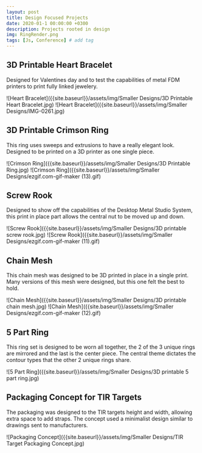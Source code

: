 ```yaml
---
layout: post
title: Design Focused Projects
date: 2020-01-1 00:00:00 +0300
description: Projects rooted in design
img: RingRender.png
tags: [Js, Conference] # add tag
---
```


## 3D Printable Heart Bracelet
Designed for Valentines day and to test the capabilities of metal FDM printers to print fully linked jewelery.

![Heart Bracelet]({{site.baseurl}}/assets/img/Smaller Designs/3D Printable Heart Bracelet.jpg)
![Heart Bracelet]({{site.baseurl}}/assets/img/Smaller Designs/IMG-0261.jpg)
## 3D Printable Crimson Ring
This ring uses sweeps and extrusions to have a really elegant look. Designed to be printed on a 3D printer as one single piece.

![Crimson Ring]({{site.baseurl}}/assets/img/Smaller Designs/3D Printable Ring.jpg)
![Crimson Ring]({{site.baseurl}}/assets/img/Smaller Designs/ezgif.com-gif-maker (13).gif)

## Screw Rook
Designed to show off the capabilities of the Desktop Metal Studio System, this print in place part allows the central nut to be moved up and down.

![Screw Rook]({{site.baseurl}}/assets/img/Smaller Designs/3D printable screw rook.jpg)
![Screw Rook]({{site.baseurl}}/assets/img/Smaller Designs/ezgif.com-gif-maker (11).gif)

## Chain Mesh
This chain mesh was designed to be 3D printed in place in a single print. Many versions of this mesh were designed, but this one felt the best to hold.

![Chain Mesh]({{site.baseurl}}/assets/img/Smaller Designs/3D printable chain mesh.jpg)
![Chain Mesh]({{site.baseurl}}/assets/img/Smaller Designs/ezgif.com-gif-maker (12).gif)

## 5 Part Ring
This ring set is designed to be worn all together, the 2 of the 3 unique rings are mirrored and the last is the center piece. The central theme dictates the contour types that the other 2 unique rings share.

![5 Part Ring]({{site.baseurl}}/assets/img/Smaller Designs/3D printable 5 part ring.jpg)



## Packaging Concept for TIR Targets
The packaging was designed to the TIR targets height and width, allowing extra space to add straps. The concept used a minimalist design similar to drawings sent to manufacturers.

![Packaging Concept]({{site.baseurl}}/assets/img/Smaller Designs/TIR Target Packaging Concept.jpg)

